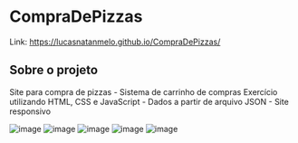 # CompraDePizzas

Link: https://lucasnatanmelo.github.io/CompraDePizzas/

## Sobre o projeto
Site para compra de pizzas - Sistema de carrinho de compras 
Exercício utilizando HTML, CSS e JavaScript - Dados a partir de arquivo JSON - Site responsivo

![image](https://user-images.githubusercontent.com/100950738/167477457-08b7d03d-03af-4777-b690-41ef39cdd490.png)
![image](https://user-images.githubusercontent.com/100950738/167477502-0dc6184f-da86-4920-afe6-06694a8bb68d.png)
![image](https://user-images.githubusercontent.com/100950738/167477544-3e98b2ec-0b10-4278-83f0-928e1e48fe92.png)
![image](https://user-images.githubusercontent.com/100950738/167477632-0d4a82c7-78d9-49ef-954a-edcf8fef8580.png)
![image](https://user-images.githubusercontent.com/100950738/167477665-43ef66f5-a6f1-42d6-a4fb-1e0b645fc036.png)

